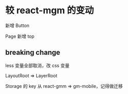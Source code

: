 # 较 react-mgm 的变动

新增 Button

Page 新增 top

## breaking change

less 变量全部取消，改 css 变量

LayoutRoot => LayerRoot

Storage 的 key 从 react-gmm => gm-mobile，记得做迁移
